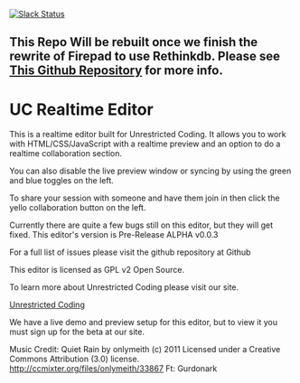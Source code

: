 [![Slack Status](https://uc-slack.herokuapp.com/badge.svg)](https://uc-slack.herokuapp.com)

## This Repo Will be rebuilt once we finish the rewrite of Firepad to use Rethinkdb. Please see [This Github Repository](https://github.com/shadowcodex/firepad-rethinkdb) for more info.

# UC Realtime Editor
This is a realtime editor built for Unrestricted Coding. It allows you to work with HTML/CSS/JavaScript with a realtime preview and an option to do a realtime collaboration section.

You can also disable the live preview window or syncing by using the green and blue toggles on the left.

To share your session with someone and have them join in then click the yello collaboration button on the left.

Currently there are quite a few bugs still on this editor, but they will get fixed. This editor's version is Pre-Release ALPHA v0.0.3

For a full list of issues please visit the github repository at Github

This editor is licensed as GPL v2 Open Source.

To learn more about Unrestricted Coding please visit our site.

[Unrestricted Coding](http://unrestrictedcoding.com)

We have a live demo and preview setup for this editor, but to view it you must sign up for the beta at our site.

Music Credit:
Quiet Rain by onlymeith (c) 2011 Licensed under a Creative Commons Attribution (3.0) license. <a href="http://ccmixter.org/files/onlymeith/33867">http://ccmixter.org/files/onlymeith/33867</a> Ft: Gurdonark

